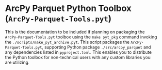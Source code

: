 # ArcPy Parquet Python Toolbox (`ArcPy-Parquet-Tools.pyt`)

This is the documentation to be included if planning on packaging the `ArcPy-Parquet-Tools.pyt`
toolbox using the `make pyt_pkg` command invoking the `./scripts/make_pyt_archive.pyt`. This script
packages the `ArcPy-Parquet-Tools.pyt`, supporting Python package `./src/arcpy_parquet` and any 
dependencies listed in `pyproject.toml`. This enables you to distribute the Python toolbox for 
non-technical users with any custom libraries you are utilizing.